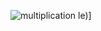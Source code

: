 ![multiplication](https://user-images.githubusercontent.com/23158313/158648690-3e83077c-4051-40ee-89c5-7ab83f3455da.gif)
le)]

